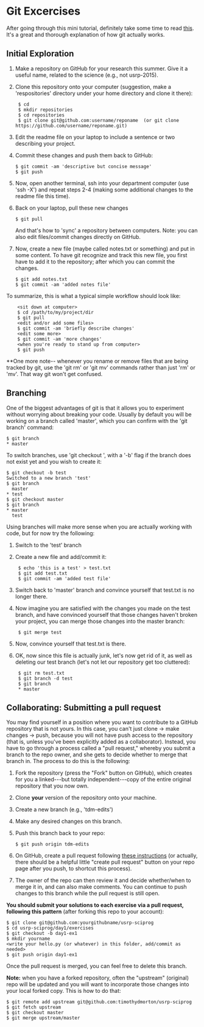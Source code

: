 Git Excercises
==============

After going through this mini tutorial, definitely take some time to read [this](http://www.sbf5.com/~cduan/technical/git/).  It's a great and thorough explanation of how git actually works.

Initial Exploration
-------------------

1. Make a repository on GitHub for your research this summer.  Give it a useful name, related to the science (e.g., not usrp-2015).  

2. Clone this repository onto your computer (suggestion, make a 'respositories' directory under your home directory and clone it there):

		$ cd
    	$ mkdir repositories
    	$ cd repositories
    	$ git clone git@github.com:username/reponame  (or git clone https://github.com/username/reponame.git)
    
3.  Edit the readme file on your laptop to include a sentence or two describing your project.

4.  Commit these changes and push them back to GitHub:
	
		$ git commit -am 'descriptive but concise message'
		$ git push
	

5.  Now, open another terminal, ssh into your department computer (use 'ssh -X') and repeat steps 2-4 (making some additional changes to the readme file this time).  

6.  Back on your laptop, pull these new changes
		
		$ git pull 
		
	And that's how to 'sync' a repository between computers. Note: you can also edit files/commit changes directly on GitHub.  
	
7.  Now, create a new file (maybe called notes.txt or something) and put in some content.  To have git recognize and track this new file, you first have to add it to the repository; after which you can commit the changes.

		$ git add notes.txt
		$ git commit -am 'added notes file' 
	

To summarize, this is what a typical simple workflow should look like:

		<sit down at computer>
		$ cd /path/to/my/project/dir
		$ git pull
		<edit and/or add some files>
		$ git commit -am 'briefly describe changes'
		<edit some more>
		$ git commit -am 'more changes'
		<when you're ready to stand up from computer>
		$ git push
	
**One more note-- whenever you rename or remove files that are being tracked by git, use the 'git rm' or 'git mv' commands rather than just 'rm' or 'mv'.  That way git won't get confused. 
	
Branching
------------

One of the biggest advantages of git is that it allows you to experiment without worrying about breaking your code.  Usually by default you will be working on a branch called 'master', which you can confirm with the 'git branch' command:

	$ git branch
	* master

To switch branches, use 'git checkout <newbranch>', with a '-b' flag if the branch does not exist yet and you wish to create it:

	$ git checkout -b test
	Switched to a new branch 'test'
	$ git branch
	  master
	* test
	$ git checkout master
	$ git branch
	* master
	  test
	
Using branches will make more sense when you are actually working with code, but for now try the following:

1. Switch to the 'test' branch
2. Create a new file and add/commit it:

		$ echo 'this is a test' > test.txt
		$ git add test.txt
		$ git commit -am 'added test file'

3. Switch back to 'master' branch and convince yourself that test.txt is no longer there.

4. Now imagine you are satisfied with the changes you made on the test branch, and have convinced yourself that those changes haven't broken your project, you can merge those changes into the master branch:
	
		$ git merge test
		
5. Now, convince yourself that test.txt is there.

6. OK, now since this file is actually junk, let's now get rid of it, as well as deleting our test branch (let's not let our repository get too cluttered):

		$ git rm test.txt
		$ git branch -d test 
		$ git branch
		* master

Collaborating: Submitting a pull request
---------------
		
You may find yourself in a position where you want to contribute to a GitHub repository that is not yours.  In this case, you can't just clone -> make changes -> push, because you will not have push access to the repository (that is, unless you've been explicitly added as a collaborator).  Instead, you have to go through a process called a "pull request," whereby you submit a branch to the repo owner, and she gets to decide whether to merge that branch in.  The process to do this is the following:

1.  Fork the repository (press the "Fork" button on GitHub), which creates for you a linked---but totally independent---copy of the entire original repository that you now own.
2.  Clone **your** version of the repository onto your machine.
3.  Create a new branch (e.g., 'tdm-edits')
4.  Make any desired changes on this branch.
5.  Push this branch back to your repo:

		$ git push origin tdm-edits

6.  On GitHub, create a pull request following [these instructions]( https://help.github.com/articles/creating-a-pull-request/) (or actually, there should be a helpful little "create pull request" button on your repo page after you push, to shortcut this process).
7.  The owner of the repo can then review it and decide whether/when to merge it in, and can also make comments.  You can continue to push changes to this branch while the pull request is still open.

**You should submit your solutions to each exercise via a pull request, following this pattern** (after forking this repo to your account):

	$ git clone git@github.com:yourgithubname/usrp-sciprog
	$ cd usrp-sciprog/day1/exercises
	$ git checkout -b day1-ex1
	$ mkdir yourname
	<write your hello.py (or whatever) in this folder, add/commit as needed>
	$ git push origin day1-ex1

Once the pull request is merged, you can feel free to delete this branch.

**Note:** when you have a forked repository, often the "upstream" (original) repo will be updated and you will want to incorporate those changes into your local forked copy.  This is how to do that:

	
	$ git remote add upstream git@github.com:timothydmorton/usrp-sciprog
	$ git fetch upstream
	$ git checkout master
	$ git merge upstream/master


